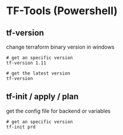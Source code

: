 TF-Tools (Powershell)
=========

tf-version
-------------------------------
change terraform binary version in windows
```
# get an specific version
tf-version 1.11
```

```
# get the latest version
tf-version
```

tf-init / apply / plan
-------------------------------
get the config file for backend or variables
```
# get an specific version
tf-init prd
```